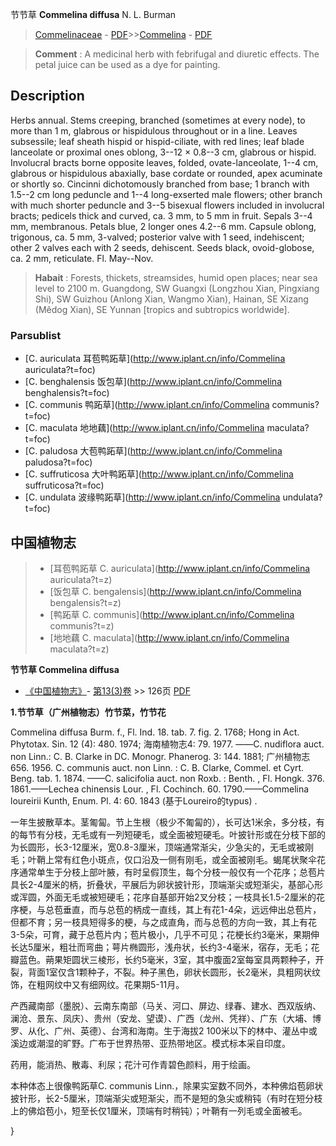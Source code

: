 节节草 **Commelina diffusa** N. L. Burman

> [Commelinaceae](http://www.iplant.cn/info/Commelinaceae?t=foc) - [PDF](http://www.iplant.cn/foc/pdf/Commelinaceae.pdf)>>[Commelina](http://www.iplant.cn/info/Commelina?t=foc) - [PDF](http://www.iplant.cn/foc/pdf/Commelina.pdf)

> **Comment** : 
> A medicinal herb with febrifugal and diuretic effects. The petal juice can be used as a dye for painting.

## Description

Herbs annual. Stems creeping, branched (sometimes at every node), to more than 1 m, glabrous or hispidulous throughout or in a line. Leaves subsessile; leaf sheath hispid or hispid-ciliate, with red lines; leaf blade lanceolate or proximal ones oblong, 3--12 × 0.8--3 cm, glabrous or hispid. Involucral bracts borne opposite leaves, folded, ovate-lanceolate, 1--4 cm, glabrous or hispidulous abaxially, base cordate or rounded, apex acuminate or shortly so. Cincinni dichotomously branched from base; 1 branch with 1.5--2 cm long peduncle and 1--4 long-exserted male flowers; other branch with much shorter peduncle and 3--5 bisexual flowers included in involucral bracts; pedicels thick and curved, ca. 3 mm, to 5 mm in fruit. Sepals 3--4 mm, membranous. Petals blue, 2 longer ones 4.2--6 mm. Capsule oblong, trigonous, ca. 5 mm, 3-valved; posterior valve with 1 seed, indehiscent; other 2 valves each with 2 seeds, dehiscent. Seeds black, ovoid-globose, ca. 2 mm, reticulate. Fl. May--Nov.

> **Habait** : 
> Forests, thickets, streamsides, humid open places; near sea level to 2100 m. Guangdong, SW Guangxi (Longzhou Xian, Pingxiang Shi), SW Guizhou (Anlong Xian, Wangmo Xian), Hainan, SE Xizang (Mêdog Xian), SE Yunnan [tropics and subtropics worldwide].


### Parsublist

* [C.  auriculata  耳苞鸭跖草](http://www.iplant.cn/info/Commelina auriculata?t=foc)
* [C.  benghalensis  饭包草](http://www.iplant.cn/info/Commelina benghalensis?t=foc)
* [C.  communis  鸭跖草](http://www.iplant.cn/info/Commelina communis?t=foc)
* [C.  maculata  地地藕](http://www.iplant.cn/info/Commelina maculata?t=foc)
* [C.  paludosa  大苞鸭跖草](http://www.iplant.cn/info/Commelina paludosa?t=foc)
* [C.  suffruticosa  大叶鸭跖草](http://www.iplant.cn/info/Commelina suffruticosa?t=foc)
* [C.  undulata  波缘鸭跖草](http://www.iplant.cn/info/Commelina undulata?t=foc)

## 中国植物志

> * [耳苞鸭跖草  C.  auriculata](http://www.iplant.cn/info/Commelina auriculata?t=z)
> * [饭包草  C.  bengalensis](http://www.iplant.cn/info/Commelina bengalensis?t=z)
> * [鸭跖草  C.  communis](http://www.iplant.cn/info/Commelina communis?t=z)
> * [地地藕  C.  maculata](http://www.iplant.cn/info/Commelina maculata?t=z)

**节节草 Commelina diffusa**

* [《中国植物志》](http://www.iplant.cn/frps)- [第13(3)卷](http://www.iplant.cn/frps/vol/13(3)) >> 126页 [PDF](http://www.iplant.cn/frps/pdf/13(3)/126.pdf)

**1.节节草（广州植物志）竹节菜，竹节花**

Commelina diffusa Burm. f., Fl. Ind. 18. tab. 7. fig. 2. 1768; Hong in Act. Phytotax. Sin. 12 (4): 480. 1974; 海南植物志4: 79. 1977. ——C. nudiflora auct. non Linn.: C. B. Clarke in DC. Monogr. Phanerog. 3: 144. 1881; 广州植物志656. 1956. C. communis auct. non Linn. : C. B. Clarke, Commel. et Cyrt. Beng. tab. 1. 1874. ——C. salicifolia auct. non Roxb. : Benth. , Fl. Hongk. 376. 1861.——Lechea chinensis Lour. , Fl. Cochinch. 60. 1790.——Commelina loureirii Kunth, Enum. Pl. 4: 60. 1843 (基于Loureiro的typus) .

一年生披散草本。茎匍匐。节上生根（极少不匍匐的），长可达1米余，多分枝，有的每节有分枝，无毛或有一列短硬毛，或全面被短硬毛。叶披针形或在分枝下部的为长圆形，长3-12厘米，宽0.8-3厘米，顶端通常渐尖，少急尖的，无毛或被刚毛；叶鞘上常有红色小斑点，仅口沿及一侧有刚毛，或全面被刚毛。蝎尾状聚伞花序通常单生于分枝上部叶腋，有时呈假顶生，每个分枝一般仅有一个花序；总苞片具长2-4厘米的柄，折叠状，平展后为卵状披针形，顶端渐尖或短渐尖，基部心形或浑圆，外面无毛或被短硬毛；花序自基部开始2叉分枝；一枝具长1.5-2厘米的花序梗，与总苞垂直，而与总苞的柄成一直线，其上有花1-4朵，远远伸出总苞片，但都不育；另一枝具短得多的梗，与之成直角，而与总苞的方向一致，其上有花3-5朵，可育，藏于总苞片内；苞片极小，几乎不可见；花梗长约3毫米，果期伸长达5厘米，粗壮而弯曲；萼片椭圆形，浅舟状，长约3-4毫米，宿存，无毛；花瓣蓝色。蒴果矩圆状三棱形，长约5毫米，3室，其中腹面2室每室具两颗种子，开裂，背面1室仅含1颗种子，不裂。种子黑色，卵状长圆形，长2毫米，具粗网状纹饰，在粗网纹中又有细网纹。花果期5-11月。

产西藏南部（墨脱）、云南东南部（马关、河口、屏边、绿春、建水、西双版纳、澜沧、景东、凤庆）、贵州（安龙、望谟）、广西（龙州、凭祥）、广东（大埔、博罗、从化、广州、英德）、台湾和海南。生于海拔2 100米以下的林中、灌丛中或溪边或潮湿的旷野。广布于世界热带、亚热带地区。模式标本采自印度。

药用，能消热、散毒、利尿；花汁可作青碧色颜料，用于绘画。

本种体态上很像鸭跖草C. communis Linn.，除果实室数不同外，本种佛焰苞卵状披针形，长2-5厘米，顶端渐尖或短渐尖，而不是短的急尖或稍钝（有时在短分枝上的佛焰苞小，短至长仅1厘米，顶端有时稍钝）；叶鞘有一列毛或全面被毛。


}